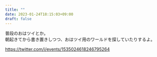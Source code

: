 ```yaml
---
title: ""
date: 2023-01-24T18:15:03+09:00
draft: false
---
```


普段のおはツイとか。  
朝起きてから書き置きしつつ、おはツイ用のワールドを探していたりするよ。  
  
https://twitter.com/i/events/1535024618246795264  